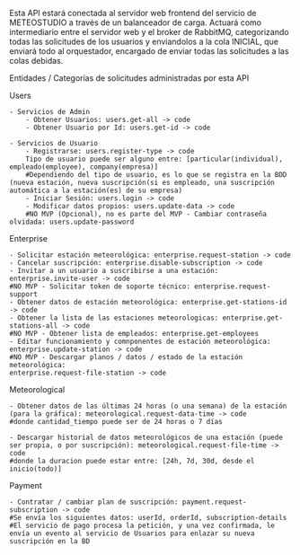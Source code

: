 Esta API estará conectada al servidor web frontend del servicio de METEOSTUDIO a través de un balanceador de carga.
Actuará como intermediario entre el servidor web y el broker de RabbitMQ, categorizando todas las solicitudes de los usuarios y enviandolos a la cola INICIAL, que enviará todo al orquestador, encargado de enviar todas las solicitudes a las colas debidas.

Entidades / Categorías de solicitudes administradas por esta API

Users

    - Servicios de Admin
        - Obtener Usuarios: users.get-all -> code
        - Obtener Usuario por Id: users.get-id -> code
    
    - Servicios de Usuario
        - Registrarse: users.register-type -> code
        Tipo de usuario puede ser alguno entre: [particular(individual), empleado(employee), company(empresa)]
        #Dependiendo del tipo de usuario, es lo que se registra en la BDD (nueva estación, nueva suscripción(si es empleado, una suscripción automática a la estación(es) de su empresa)
        - Iniciar Sesión: users.login -> code
        - Modificar datos propios: users.update-data -> code
        #NO MVP (Opcional), no es parte del MVP - Cambiar contraseña olvidada: users.update-password

Enterprise

    - Solicitar estación meteorológica: enterprise.request-station -> code
    - Cancelar suscripción: enterprise.disable-subscription -> code
    - Invitar a un usuario a suscribirse a una estación: enterprise.invite-user -> code
    #NO MVP - Solicitar token de soporte técnico: enterprise.request-support
    - Obtener datos de estación meteorológica: enterprise.get-stations-id -> code
    - Obtener la lista de las estaciones meteorologicas: enterprise.get-stations-all -> code
    #NO MVP - Obtener lista de empleados: enterprise.get-employees
    - Editar funcionamiento y comnponentes de estación meteorológica: enterprise.update-station -> code
    #NO MVP - Descargar planos / datos / estado de la estación meteorológica:
    enterprise.request-file-station -> code

Meteorological
    
    - Obtener datos de las últimas 24 horas (o una semana) de la estación (para la gráfica): meteorological.request-data-time -> code
    #donde cantidad_tiempo puede ser de 24 horas o 7 días
    
    - Descargar historial de datos meteorológicos de una estación (puede ser propia, o por suscripción): meteorological.request-file-time -> code
    #donde la duracion puede estar entre: [24h, 7d, 30d, desde el inicio(todo)]

Payment

    - Contratar / cambiar plan de suscripción: payment.request-subscription -> code
    #Se envía los siguientes datos: userId, orderId, subscription-details
    #El servicio de pago procesa la petición, y una vez confirmada, le envía un evento al servicio de Usuarios para enlazar su nueva suscripción en la BD 